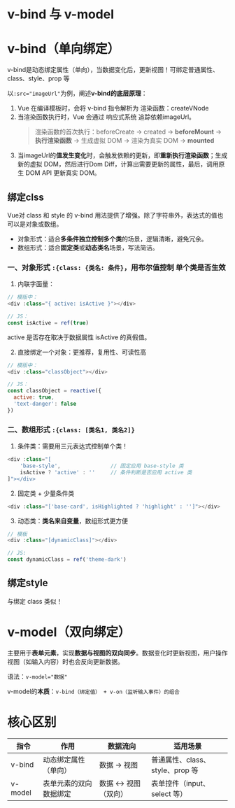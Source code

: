 # v-bind 与 v-model
# v-bind（单向绑定）
v-bind是动态绑定属性（单向），当数据变化后，更新视图！可绑定普通属性、class、style、prop 等

以`:src="imageUrl"`为例，阐述**v-bind的底层原理**：
1. Vue 在编译模板时，会将 v-bind 指令解析为 渲染函数：createVNode
2. 当渲染函数执行时，Vue 会通过 响应式系统 追踪依赖imageUrl。
    > 渲染函数的首次执行：beforeCreate → created → **beforeMount** → **执行渲染函数** → 生成虚拟 DOM → 渲染为真实 DOM → **mounted**
3. 当imageUrl的**值发生变化**时，会触发依赖的更新，即**重新执行渲染函数**；生成新的虚拟 DOM，然后进行Dom Diff，计算出需要更新的属性，最后，调用原生 DOM API 更新真实 DOM。

## 绑定clss
Vue对 class 和 style 的 v-bind 用法提供了增强。除了字符串外，表达式的值也可以是对象或数组。

* 对象形式：适合**多条件独立控制多个类**的场景，逻辑清晰，避免冗余。
* 数组形式：适合**固定类**或**动态类名**场景，写法简洁。

### 一、对象形式  `:{class: {类名: 条件}`，用布尔值控制 单个类是否生效
1. 内联字面量：
```js
// 模版中：
<div :class="{ active: isActive }"></div>

// JS：
const isActive = ref(true)
```
active 是否存在取决于数据属性 isActive 的真假值。

2. 直接绑定一个对象：更推荐，复用性、可读性高
```js
// 模版中：
<div :class="classObject"></div>

// JS：
const classObject = reactive({
  active: true,
  'text-danger': false
})
```
### 二、数组形式  `:{class: [类名1, 类名2]}`
1. 条件类：需要用三元表达式控制单个类！
```js
<div :class="[ 
    'base-style',                // 固定应用 base-style 类
    isActive ? 'active' : ''     // 条件判断是否应用 active 类
]"></div>
```

2. 固定类 + 少量条件类
```js
<div :class="['base-card', isHighlighted ? 'highlight' : '']"></div>
```

3. 动态类：**类名来自变量**，数组形式更方便
```js
// 模板
<div :class="[dynamicClass]"></div>

// JS:
const dynamicClass = ref('theme-dark')
```

## 绑定style
与绑定 class 类似！

# v-model（双向绑定）
主要用于**表单元素**，实现**数据与视图的双向同步**。数据变化时更新视图，用户操作视图（如输入内容）时也会反向更新数据。

语法：`v-model="数据"`

v-model的**本质**：`v-bind（绑定值） + v-on（监听输入事件）的组合`

# 核心区别
| 指令	| 作用	| 数据流向| 	适用场景| 
| ---- | ---- | ---- | ---- | 
| v-bind	| 动态绑定属性（单向）| 	数据 → 视图	| 普通属性、class、style、prop 等| 
| v-model	| 表单元素的双向数据绑定| 	数据 ↔ 视图（双向）| 	表单控件（input、select 等）| 
